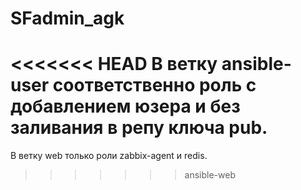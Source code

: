 # SFadmin_agk
<<<<<<< HEAD
В ветку ansible-user соответственно роль с добавлением юзера и без заливания в репу ключа pub.
=======
В ветку web только роли zabbix-agent и redis.
>>>>>>> ansible-web
